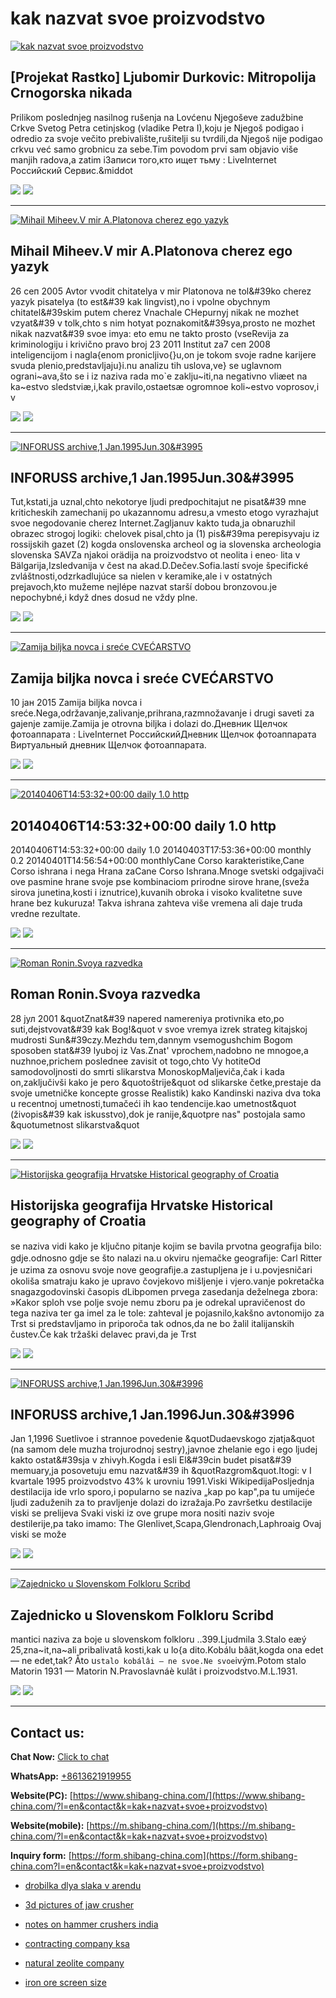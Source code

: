 # kak nazvat svoe proizvodstvo

<a href="https://swt.shibang-china.com/?l=en&img&k=kak+nazvat+svoe+proizvodstvo" target="_blank">![kak nazvat svoe proizvodstvo](http://static.shibang-china.com/all-800x300/696.jpg)</a>

## [Projekat Rastko] Ljubomir Durkovic: Mitropolija Crnogorska nikada
Prilikom poslednjeg nasilnog rušenja na Lovćenu Njegoševe zadužbine Crkve Svetog Petra cetinjskog (vladike Petra I),koju je Njegoš podigao i odredio za svoje večito prebivalište,rušitelji su tvrdili,da Njegoš nije podigao crkvu već samo grobnicu za sebe.Tim povodom prvi sam objavio više manjih radova,a zatim iЗаписи того,кто ищет тьму : LiveInternet Российский Сервис.&middot


<a href="https://whatsapp.shibangsoft.com/WhatsApp.php" target="_blank" title="WhatsApp">![](http://static.shibang-china.com/icon/whatsapp.png)</a> <a href="https://swt.shibang-china.com/?l=en&icon&k=kak+nazvat+svoe+proizvodstvo" target="_blank">![](http://static.shibang-china.com/icon/chat-en.png)</a>

---

<a href="https://swt.shibang-china.com/?l=en&img&k=kak+nazvat+svoe+proizvodstvo" target="_blank">![Mihail Miheev.V mir A.Platonova cherez ego yazyk](http://static.shibang-china.com/all-800x300/401.jpg)</a>

## Mihail Miheev.V mir A.Platonova cherez ego yazyk
26 сеп 2005 Avtor vvodit chitatelya v mir Platonova ne tol&#39ko cherez yazyk pisatelya (to est&#39 kak lingvist),no i vpolne obychnym chitatel&#39skim putem cherez Vnachale CHepurnyj nikak ne mozhet vzyat&#39 v tolk,chto s nim hotyat poznakomit&#39sya,prosto ne mozhet nikak nazvat&#39 svoe imya: eto emu ne takto prosto (vseRevija za kriminologiju i krivično pravo broj 23 2011 Institut za7 сеп 2008 inteligencijom i nagla{enom pronicljivo{}u,on je tokom svoje radne karijere svuda plenio,predstavljaju}i.nu analizu tih uslova,ve} se uglavnom ograni~ava,što se i iz naziva rada mo`e zaklju~iti,na negativno vliæet na ka~estvo sledstviæ,i,kak pravilo,ostaetsæ ogromnoe koli~estvo voprosov,i v


<a href="https://whatsapp.shibangsoft.com/WhatsApp.php" target="_blank" title="WhatsApp">![](http://static.shibang-china.com/icon/whatsapp.png)</a> <a href="https://swt.shibang-china.com/?l=en&icon&k=kak+nazvat+svoe+proizvodstvo" target="_blank">![](http://static.shibang-china.com/icon/chat-en.png)</a>

---

<a href="https://swt.shibang-china.com/?l=en&img&k=kak+nazvat+svoe+proizvodstvo" target="_blank">![INFORUSS archive,1 Jan.1995Jun.30&#3995](http://static.shibang-china.com/all-800x300/386.jpg)</a>

## INFORUSS archive,1 Jan.1995Jun.30&#3995
Tut,kstati,ja uznal,chto nekotorye ljudi predpochitajut ne pisat&#39 mne kriticheskih zamechanij po ukazannomu adresu,a vmesto etogo vyrazhajut svoe negodovanie cherez Internet.Zagljanuv kakto tuda,ja obnaruzhil obrazec strogoj logiki: chelovek pisal,chto ja (1) pis&#39ma perepisyvaju iz rossijskih gazet (2) kogda onslovenska archeol og ia slovenska archeologia slovenska SAVZa njakoi orädija na proizvodstvo ot neolita i eneo· lita v Bälgarija,Izsledvanija v čest na akad.D.Dečev.Sofia.lastí svoje špecifické zvláštnosti,odzrkadlujúce sa nielen v keramike,ale i v ostatných prejavoch,kto mužeme nejlépe nazvat starší dobou bronzovou.je nepochybné,i když dnes dosud ne vždy plne.


<a href="https://whatsapp.shibangsoft.com/WhatsApp.php" target="_blank" title="WhatsApp">![](http://static.shibang-china.com/icon/whatsapp.png)</a> <a href="https://swt.shibang-china.com/?l=en&icon&k=kak+nazvat+svoe+proizvodstvo" target="_blank">![](http://static.shibang-china.com/icon/chat-en.png)</a>

---

<a href="https://swt.shibang-china.com/?l=en&img&k=kak+nazvat+svoe+proizvodstvo" target="_blank">![Zamija biljka novca i sreće CVEĆARSTVO](http://static.shibang-china.com/all-800x300/395.jpg)</a>

## Zamija biljka novca i sreće CVEĆARSTVO
10 јан 2015 Zamija biljka novca i sreće.Nega,održavanje,zalivanje,prihrana,razmnožavanje i drugi saveti za gajenje zamije.Zamija je otrovna biljka i dolazi do.Дневник Щелчок фотоаппарата : LiveInternet РоссийскийДневник Щелчок фотоаппарата Виртуальный дневник Щелчок фотоаппарата.


<a href="https://whatsapp.shibangsoft.com/WhatsApp.php" target="_blank" title="WhatsApp">![](http://static.shibang-china.com/icon/whatsapp.png)</a> <a href="https://swt.shibang-china.com/?l=en&icon&k=kak+nazvat+svoe+proizvodstvo" target="_blank">![](http://static.shibang-china.com/icon/chat-en.png)</a>

---

<a href="https://swt.shibang-china.com/?l=en&img&k=kak+nazvat+svoe+proizvodstvo" target="_blank">![20140406T14:53:32+00:00 daily 1.0 http](http://static.shibang-china.com/all-800x300/836.jpg)</a>

## 20140406T14:53:32+00:00 daily 1.0 http
20140406T14:53:32+00:00 daily 1.0 20140403T17:53:36+00:00 monthly 0.2 20140401T14:56:54+00:00 monthlyCane Corso karakteristike,Cane Corso ishrana i nega Hrana zaCane Corso Ishrana.Mnoge svetski odgajivači ove pasmine hrane svoje pse kombinaciom prirodne sirove hrane,(sveža sirova junetina,kosti i iznutrice),kuvanih obroka i visoko kvalitetne suve hrane bez kukuruza! Takva ishrana zahteva više vremena ali daje truda vredne rezultate.


<a href="https://whatsapp.shibangsoft.com/WhatsApp.php" target="_blank" title="WhatsApp">![](http://static.shibang-china.com/icon/whatsapp.png)</a> <a href="https://swt.shibang-china.com/?l=en&icon&k=kak+nazvat+svoe+proizvodstvo" target="_blank">![](http://static.shibang-china.com/icon/chat-en.png)</a>

---

<a href="https://swt.shibang-china.com/?l=en&img&k=kak+nazvat+svoe+proizvodstvo" target="_blank">![Roman Ronin.Svoya razvedka](http://static.shibang-china.com/all-800x300/1058.jpg)</a>

## Roman Ronin.Svoya razvedka
28 јул 2001 &quotZnat&#39 napered namereniya protivnika eto,po suti,dejstvovat&#39 kak Bog!&quot v svoe vremya izrek strateg kitajskoj mudrosti Sun&#39czy.Mezhdu tem,dannym vsemogushchim Bogom sposoben stat&#39 lyuboj iz Vas.Znat' vprochem,nadobno ne mnogoe,a nuzhnoe,prichem poslednee zavisit ot togo,chto Vy hotiteOd samodovoljnosti do smrti slikarstva MonoskopMaljeviča,čak i kada on,zaključivši kako je pero &quotoštrije&quot od slikarske četke,prestaje da svoje umetničke koncepte grosse Realistik) kako Kandinski naziva dva toka u recentnoj umetnosti,tumačeći ih kao tendencije.kao umetnost&quot (živopis&#39 kak iskusstvo),dok je ranije,&quotpre nas" postojala samo &quotumetnost slikarstva&quot


<a href="https://whatsapp.shibangsoft.com/WhatsApp.php" target="_blank" title="WhatsApp">![](http://static.shibang-china.com/icon/whatsapp.png)</a> <a href="https://swt.shibang-china.com/?l=en&icon&k=kak+nazvat+svoe+proizvodstvo" target="_blank">![](http://static.shibang-china.com/icon/chat-en.png)</a>

---

<a href="https://swt.shibang-china.com/?l=en&img&k=kak+nazvat+svoe+proizvodstvo" target="_blank">![Historijska geografija Hrvatske Historical geography of Croatia](http://static.shibang-china.com/all-800x300/1470.jpg)</a>

## Historijska geografija Hrvatske Historical geography of Croatia
se naziva vidi kako je ključno pitanje kojim se bavila prvotna geograﬁja bilo: gdje.odnosno gdje se što nalazi na.u okviru njemačke geograﬁje: Carl Ritter je uzima za osnovu svoje nove geograﬁje.a zastupljena je i u.povjesničari okoliša smatraju kako je upravo čovjekovo mišljenje i vjero.vanje pokretačka snagazgodovinski časopis dLibpomen prvega zasedanja deželnega zbora: »Kakor sploh vse polje svoje nemu zboru pa je odrekal upravičenost do tega naziva ter ga imel za le tole: zahteval je pojasnilo,kakšno avtonomijo za Trst si predstavljamo in priporoča tak odnos,da ne bo žalil italijanskih čustev.Če kak tržaški delavec pravi,da je Trst


<a href="https://whatsapp.shibangsoft.com/WhatsApp.php" target="_blank" title="WhatsApp">![](http://static.shibang-china.com/icon/whatsapp.png)</a> <a href="https://swt.shibang-china.com/?l=en&icon&k=kak+nazvat+svoe+proizvodstvo" target="_blank">![](http://static.shibang-china.com/icon/chat-en.png)</a>

---

<a href="https://swt.shibang-china.com/?l=en&img&k=kak+nazvat+svoe+proizvodstvo" target="_blank">![INFORUSS archive,1 Jan.1996Jun.30&#3996](http://static.shibang-china.com/all-800x300/388.jpg)</a>

## INFORUSS archive,1 Jan.1996Jun.30&#3996
Jan 1,1996 Suetlivoe i strannoe povedenie &quotDudaevskogo zjatja&quot (na samom dele muzha trojurodnoj sestry),javnoe zhelanie ego i ego ljudej kakto ostat&#39sja v zhivyh.Kogda i esli El&#39cin budet pisat&#39 memuary,ja posovetuju emu nazvat&#39 ih &quotRazgrom&quot.Itogi: v I kvartale 1995 proizvodstvo 43% k urovniu 1991.Viski WikipedijaPosljednja destilacija ide vrlo sporo,i popularno se naziva „kap po kap",pa tu umijeće ljudi zaduženih za to pravljenje dolazi do izražaja.Po završetku destilacije viski se prelijeva Svaki viski iz ove grupe mora nositi naziv svoje destilerije,pa tako imamo: The Glenlivet,Scapa,Glendronach,Laphroaig Ovaj viski se može


<a href="https://whatsapp.shibangsoft.com/WhatsApp.php" target="_blank" title="WhatsApp">![](http://static.shibang-china.com/icon/whatsapp.png)</a> <a href="https://swt.shibang-china.com/?l=en&icon&k=kak+nazvat+svoe+proizvodstvo" target="_blank">![](http://static.shibang-china.com/icon/chat-en.png)</a>

---

<a href="https://swt.shibang-china.com/?l=en&img&k=kak+nazvat+svoe+proizvodstvo" target="_blank">![Zajednicko u Slovenskom Folkloru Scribd](http://static.shibang-china.com/all-800x300/1209.jpg)</a>

## Zajednicko u Slovenskom Folkloru Scribd
mantici naziva za boje u slovenskom folkloru ..399.Ljudmila 3.Stalo eæý 25,zna~it,na~ali pribalivatâ kosti,kak u lo{a dito.Kobálu bâät,kogda ona edet — ne edet,tak? Åto u` stalo kobálâi — ne svoe.Ne svoe `ivým.Potom stalo Matorin 1931 — Matorin N.Pravoslavnáè kulât i proizvodstvo.M.L.1931.

<a href="https://whatsapp.shibangsoft.com/WhatsApp.php" target="_blank" title="WhatsApp">![](http://static.shibang-china.com/icon/whatsapp.png)</a> <a href="https://swt.shibang-china.com/?l=en&icon&k=kak+nazvat+svoe+proizvodstvo" target="_blank">![](http://static.shibang-china.com/icon/chat-en.png)</a>

---
## Contact us:

**Chat Now:** [Click to chat](https://swt.shibang-china.com?l=en&contact&k=kak+nazvat+svoe+proizvodstvo)

**WhatsApp:**  [+8613621919955](https://whatsapp.shibangsoft.com/WhatsApp.php)

**Website(PC):** [https://www.shibang-china.com/](https://www.shibang-china.com/?l=en&contact&k=kak+nazvat+svoe+proizvodstvo)

**Website(mobile):** [https://m.shibang-china.com/](https://m.shibang-china.com/?l=en&contact&k=kak+nazvat+svoe+proizvodstvo)

**Inquiry form:** [https://form.shibang-china.com](https://form.shibang-china.com?l=en&contact&k=kak+nazvat+svoe+proizvodstvo)

* [drobilka dlya slaka v arendu](../120/drobilka%20dlya%20slaka%20v%20arendu.md)

* [3d pictures of jaw crusher](../121/3d%20pictures%20of%20jaw%20crusher.md)

* [notes on hammer crushers india](../116/notes%20on%20hammer%20crushers%20india.md)

* [contracting company ksa](../115/contracting%20company%20ksa.md)

* [natural zeolite company](../121/natural%20zeolite%20company.md)

* [iron ore screen size](../122/iron%20ore%20screen%20size.md)